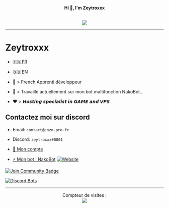 <!--
NIQUE BIEN TA MERE CELUI QUI ME COPIE 🖕🖕🖕🖕🖕🖕🖕
-->




<p align='center'>
  <b>Hi 👋, I'm Zeytroxxx</b><br>
</p>

<p align="center"><br>
  <a href="https://github.com/Zeytroxxx">
    <img src="https://discord.c99.nl/widget/theme-4/752559885190824026.png"/>
     </a>
</p>

--- 

# Zeytroxxx
- [🇫🇷 FR](https://github.com/zeytroxxx/Zeytroxxx/blob/README.md/README.md)  

- [🇬🇧 EN](https://github.com/zeytroxxx/Zeytroxxx/blob/README.md/README_EN.md)

- 🐍 > French Apprenti développeur
- 🔭 > Travaille actuellement sur mon bot multifonction NakoBot...
- ❤️ > 𝙃𝙤𝙨𝙩𝙞𝙣𝙜 𝙨𝙥𝙚𝙘𝙞𝙖𝙡𝙞𝙨𝙩 𝙞𝙣 𝙂𝘼𝙈𝙀 𝙖𝙣𝙙 𝙑𝙋𝙎

## Contactez moi sur discord
- Email: `contact@enzo-pro.fr`
- Discord: `zeytroxxx#0001`

- [👋 Mon compte](https://discord.com/users/752559885190824026)

- [⚡ Mon bot : NakoBot](https://discord.com/oauth2/authorize?client_id=801523961539330078&permissions=8&scope=bot)  [<img alt = "Website" src = "https://img.shields.io/badge/-Website-FF0000"/>](https://www.chillbot.me)  

<a href="https://discord.com/invite/UNc9pUX8yd"><img src="https://img.shields.io/discord/831566848465174579?color=%235865f2&label=NakoBot%20%7C%20Support&style=for-the-badge" alt="Join Community Badge"/></a>


[![Discord Bots](https://top.gg/api/widget/801523961539330078.svg)](https://top.gg/bot/801523961539330078)


---  

<p align="center"> 
  Compteur de visites :<br>
  <img src="https://profile-counter.glitch.me/zeytroxxx/count.svg" />
</p>

